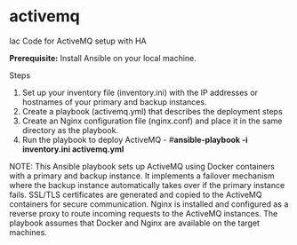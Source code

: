 # activemq
Iac Code for ActiveMQ setup with HA

**Prerequisite:**
Install Ansible on your local machine.

Steps
1. Set up your inventory file (inventory.ini) with the IP addresses or hostnames of your primary and backup instances.
2. Create a playbook (activemq.yml) that describes the deployment steps
3. Create an Nginx configuration file (nginx.conf) and place it in the same directory as the playbook.
4. Run the playbook to deploy ActiveMQ - #**ansible-playbook -i inventory.ini activemq.yml**

NOTE:
This Ansible playbook sets up ActiveMQ using Docker containers with a primary and backup instance. It implements a failover mechanism where the backup instance automatically takes over if the primary instance fails. SSL/TLS certificates are generated and copied to the ActiveMQ containers for secure communication. Nginx is installed and configured as a reverse proxy to route incoming requests to the ActiveMQ instances. The playbook assumes that Docker and Nginx are available on the target machines.

